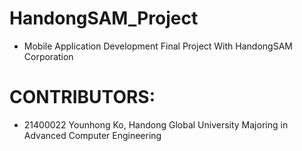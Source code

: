 # HandongSAM_Project
* Mobile Application Development Final Project
With HandongSAM Corporation

# CONTRIBUTORS:
* 21400022 Younhong Ko, Handong Global University Majoring in Advanced Computer Engineering
